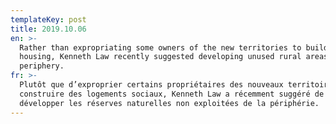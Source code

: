 ```yaml
---
templateKey: post
title: 2019.10.06
en: >-
  Rather than expropriating some owners of the new territories to build social
  housing, Kenneth Law recently suggested developing unused rural areas on the
  periphery.
fr: >-
  Plutôt que d’exproprier certains propriétaires des nouveaux territoires pour
  construire des logements sociaux, Kenneth Law a récemment suggéré de
  développer les réserves naturelles non exploitées de la périphérie.
---
```


